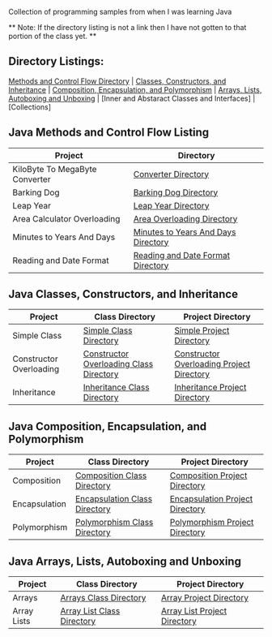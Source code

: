 Collection of programming samples from when I was learning Java

** Note: If the directory listing is not a link then I have not gotten to that portion of the class yet. **
## Directory Listings:
[Methods and Control Flow Directory](https://github.com/Wuydts/Java_Basics/tree/master/Java_Basics) |
[Classes, Constructors, and Inheritance](https://github.com/Wuydts/Java_Basics/tree/master/Classes_Constructors_and_Inheritance) |
[Composition, Encapsulation, and Polymorphism](https://github.com/Wuydts/Java_Basics/tree/master/Composition_Encapsulation_and_Polymorphism) |
[Arrays, Lists, Autoboxing and Unboxing](https://github.com/Wuydts/Java_Basics/tree/master/Arrays_Lists_Autoboxing_and_Unboxing) |
[Inner and Abstaract Classes and Interfaces] |
[Collections]  

## Java Methods and Control Flow Listing
| Project | Directory | 
| - | - |
| KiloByte To MegaByte Converter | [Converter Directory](https://github.com/Wuydts/Java_Basics/blob/master/Java_Basics/MegaByteConverter.java)|
| Barking Dog  | [Barking Dog Directory](https://github.com/Wuydts/Java_Basics/blob/master/Java_Basics/BarkingDog.Java)|
| Leap Year  | [Leap Year Directory](https://github.com/Wuydts/Java_Basics/blob/master/Java_Basics/isLeapYear.java)|
| Area Calculator Overloading  | [Area Overloading Directory](https://github.com/Wuydts/Java_Basics/blob/master/Java_Basics/AreaCalculatorOverloading.java)|
| Minutes to Years And Days  | [Minutes to Years And Days Directory](https://github.com/Wuydts/Java_Basics/blob/master/Java_Basics/MinutestoYearsAndDays.Java)|
| Reading and Date Format  | [Reading and Date Format Directory](https://github.com/Wuydts/Java_Basics/blob/master/Java_Basics/ReadingAndDateFormat.java)|


## Java Classes, Constructors, and Inheritance
| Project | Class Directory | Project Directory |
| - | - | - |
| Simple Class | [Simple Class Directory](https://github.com/Wuydts/Java_Basics/tree/master/Classes_Constructors_and_Inheritance/Classes/src)| [Simple Project Directory](https://github.com/Wuydts/Java_Basics/tree/master/Classes_Constructors_and_Inheritance/Classes) |
| Constructor Overloading | [Constructor Overloading Class Directory](https://github.com/Wuydts/Java_Basics/tree/master/Classes_Constructors_and_Inheritance/Constructors/src)| [Constructor Overloading Project Directory](https://github.com/Wuydts/Java_Basics/tree/master/Classes_Constructors_and_Inheritance/Constructors) |
| Inheritance | [Inheritance Class Directory](https://github.com/Wuydts/Java_Basics/tree/master/Classes_Constructors_and_Inheritance/Inheritance/src)| [Inheritance Project Directory](https://github.com/Wuydts/Java_Basics/tree/master/Classes_Constructors_and_Inheritance/Inheritance) |


## Java Composition, Encapsulation, and Polymorphism
| Project | Class Directory | Project Directory |
| - | - | - |
| Composition | [Composition Class Directory](https://github.com/Wuydts/Java_Basics/tree/master/Composition_Encapsulation_and_Polymorphism/Composition/src)| [Composition Project Directory](https://github.com/Wuydts/Java_Basics/tree/master/Composition_Encapsulation_and_Polymorphism/Composition) |
| Encapsulation | [Encapsulation Class Directory](https://github.com/Wuydts/Java_Basics/tree/master/Composition_Encapsulation_and_Polymorphism/Encapsulation/src)| [Encapsulation Project Directory](https://github.com/Wuydts/Java_Basics/tree/master/Composition_Encapsulation_and_Polymorphism/Encapsulation) |
| Polymorphism | [Polymorphism Class Directory](https://github.com/Wuydts/Java_Basics/tree/master/Composition_Encapsulation_and_Polymorphism/Polymorphism/src)| [Polymorphism Project Directory](https://github.com/Wuydts/Java_Basics/tree/master/Composition_Encapsulation_and_Polymorphism/Polymorphism) |

## Java Arrays, Lists, Autoboxing and Unboxing
| Project |  Class Directory | Project Directory |
| - | - | - |
| Arrays  | [Arrays Class Directory](https://github.com/Wuydts/Java_Basics/blob/master/Arrays_Lists_Autoboxing_and_Unboxing/Array/src/Main.java)| [Array Project Directory](https://github.com/Wuydts/Java_Basics/tree/master/Arrays_Lists_Autoboxing_and_Unboxing/Array) |
| Array Lists | [Array List Class Directory](https://github.com/Wuydts/Java_Basics/tree/master/Arrays_Lists_Autoboxing_and_Unboxing/ArrayLists/src) | [Array List Project Directory](https://github.com/Wuydts/Java_Basics/tree/master/Arrays_Lists_Autoboxing_and_Unboxing/ArrayLists)|
